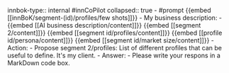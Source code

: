innbok-type:: internal
#innCoPilot
collapsed:: true
	- #prompt {{embed [[innBoK/segment-(id)/profiles/few shots]]}}
		- My business description:
		- {{embed [[AI business description/content]]}} {{embed [[segment 2/content]]}} {{embed [[segment id/profiles/content]]}} {{embed [[profile id/persona/content]]}} {{embed [[segment id/market size/content]]}}
		- Action:
		- Propose segment 2/profiles: List of different profiles that can be useful to define. It's my client.
		- Answer:
		- Please write your respons in a MarkDown code box.




